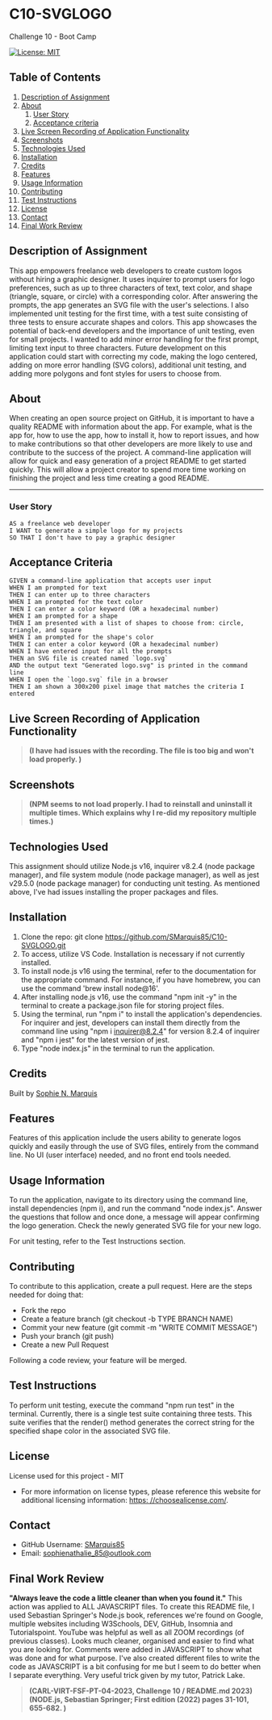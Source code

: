 # C10-SVGLOGO
Challenge 10 - Boot Camp

[![License: MIT](https://img.shields.io/badge/License-MIT-yellow.svg)](https://opensource.org/licenses/MIT)

## Table of Contents

  1. [Description of Assignment](#description-of-assignment)
  2. [About](#about)
      1. [User Story](#user-story)
      2. [Acceptance criteria](#acceptance-criteria)
  2. [Live Screen Recording of Application Functionality](#live-screen-recording-of-application-functionality)
  3. [Screenshots](#screenshots)
  4. [Technologies Used](#technologies-used)
  5. [Installation](#installation)
  6. [Credits](#credits)
  7. [Features](#features)
  8. [Usage Information](#usage-information)
  9. [Contributing](#contribution-guidelines)
 10. [Test Instructions](#test-instructions)
 11. [License](#license)
 12. [Contact](#Contact)
 13. [Final Work Review](#final-work-review)


## Description of Assignment

This app empowers freelance web developers to create custom logos without hiring a graphic designer. It uses inquirer to prompt users for logo preferences, such as up to three characters of text, text color, and shape (triangle, square, or circle) with a corresponding color. After answering the prompts, the app generates an SVG file with the user's selections. I also implemented unit testing for the first time, with a test suite consisting of three tests to ensure accurate shapes and colors. This app showcases the potential of back-end developers and the importance of unit testing, even for small projects. I wanted to add minor error handling for the first prompt, limiting text input to three characters. Future development on this application could start with correcting my code, making the logo centered, adding on more error handling (SVG colors), additional unit testing, and adding more polygons and font styles for users to choose from.   

## About 

  When creating an open source project on GitHub, it is important to have a quality README with information about the app. For example, what is the app for, how to use the app, how to install it, how to report issues, and how to make contributions so that other developers are more likely to use and contribute to the success of the project. A command-line application will allow for quick and easy generation of a project README to get started quickly. This will allow a project creator to spend more time working on finishing the project and less time creating a good README.

---
### User Story

```
AS a freelance web developer
I WANT to generate a simple logo for my projects
SO THAT I don't have to pay a graphic designer
```

## Acceptance Criteria

```
GIVEN a command-line application that accepts user input
WHEN I am prompted for text
THEN I can enter up to three characters
WHEN I am prompted for the text color
THEN I can enter a color keyword (OR a hexadecimal number)
WHEN I am prompted for a shape
THEN I am presented with a list of shapes to choose from: circle, triangle, and square
WHEN I am prompted for the shape's color
THEN I can enter a color keyword (OR a hexadecimal number)
WHEN I have entered input for all the prompts
THEN an SVG file is created named `logo.svg`
AND the output text "Generated logo.svg" is printed in the command line
WHEN I open the `logo.svg` file in a browser
THEN I am shown a 300x200 pixel image that matches the criteria I entered
```

## Live Screen Recording of Application Functionality

> **(I have had issues with the recording. The file is too big and won't load properly. )**

## Screenshots


> **(NPM seems to not load properly. I had to reinstall and uninstall it multiple times. Which explains why I re-did my repository multiple times.)**


## Technologies Used

This assignment should utilize Node.js v16, inquirer v8.2.4 (node package manager), and file system module (node package manager), as well as jest v29.5.0 (node package manager) for conducting unit testing. As mentioned above, I've had issues installing the proper packages and files.

## Installation

1. Clone the repo:
   git clone https://github.com/SMarquis85/C10-SVGLOGO.git
2. To access, utilize VS Code. Installation is necessary if not currently installed.
3. To install node.js v16 using the terminal, refer to the documentation for the appropriate command. For instance, if you have homebrew, you can use the command 'brew install node@16'.
4. After installing node.js v16, use the command "npm init -y" in the terminal to create a package.json file for storing project files.
5. Using the terminal, run "npm i" to install the application's dependencies. For inquirer and jest, developers can install them directly from the command line using "npm i inquirer@8.2.4" for version 8.2.4 of inquirer and "npm i jest" for the latest version of jest.
6. Type "node index.js" in the terminal to run the application.

## Credits

  Built by [Sophie N. Marquis](https://github.com/SMarquis85) 

## Features

Features of this application include the users ability to generate logos quickly and easily through the use of SVG files, entirely from the command line. No UI (user interface) needed, and no front end tools needed.  

## Usage Information

To run the application, navigate to its directory using the command line, install dependencies (npm i), and run the command "node index.js". Answer the questions that follow and once done, a message will appear confirming the logo generation. Check the newly generated SVG file for your new logo.

For unit testing, refer to the Test Instructions section.

## Contributing

  To contribute to this application, create a pull request.
  Here are the steps needed for doing that:
  - Fork the repo
  - Create a feature branch (git checkout -b TYPE BRANCH NAME)
  - Commit your new feature (git commit -m "WRITE COMMIT MESSAGE")
  - Push your branch (git push)
  - Create a new Pull Request

  Following a code review, your feature will be merged.

## Test Instructions

To perform unit testing, execute the command "npm run test" in the terminal. Currently, there is a single test suite containing three tests. This suite verifies that the render() method generates the correct string for the specified shape color in the associated SVG file.


## License

License used for this project - MIT
  * For more information on license types, please reference this website
  for additional licensing information: [https: //choosealicense.com/](https://choosealicense.com/).


## Contact

  * GitHub Username: [SMarquis85](https://github.com/SMarquis85)
  * Email: sophienathalie_85@outlook.com

## Final Work Review

**"Always leave the code a little cleaner than when you found it."**  This action was applied to ALL JAVASCRIPT files. To create this README file, I used Sebastian Springer's Node.js book, references we're found on Google, multiple websites including W3Schools, DEV, GitHub, Insomnia and Tutorialspoint. YouTube was helpful as well as all ZOOM recordings (of previous classes). Looks much cleaner, organised and easier to find what you are looking for. Comments were added in JAVASCRIPT to show what was done and for what purpose. I've also created different files to write the code as JAVASCRIPT is a bit confusing for me but I seem to do better when I separate everything. Very useful trick given by my tutor, Patrick Lake.

> **(CARL-VIRT-FSF-PT-04-2023, Challenge 10 / README.md 2023)**
> **(NODE.js, Sebastian Springer; First edition (2022) pages 31-101, 655-682. )**